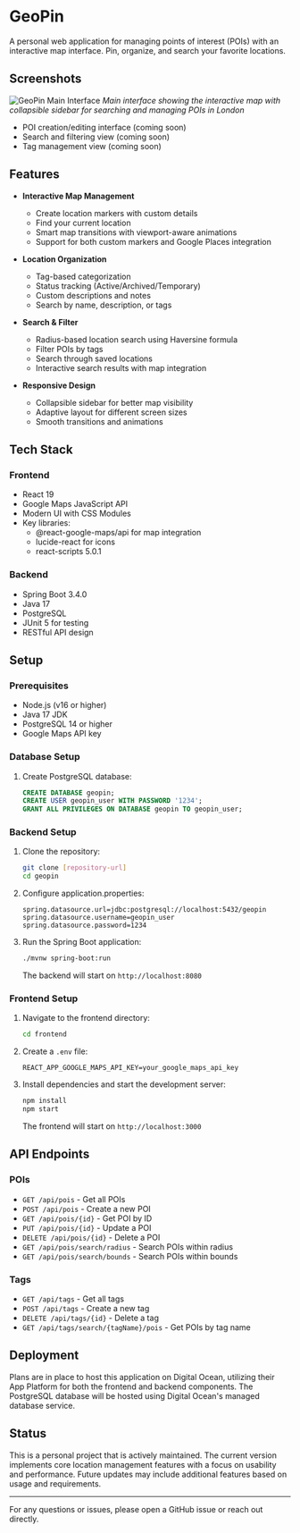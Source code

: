 # GeoPin

A personal web application for managing points of interest (POIs) with an interactive map interface. Pin, organize, and search your favorite locations.

## Screenshots

![GeoPin Main Interface](images/main-interface.png)
*Main interface showing the interactive map with collapsible sidebar for searching and managing POIs in London*

- POI creation/editing interface (coming soon)
- Search and filtering view (coming soon)
- Tag management view (coming soon)

## Features

- **Interactive Map Management**
  - Create location markers with custom details
  - Find your current location
  - Smart map transitions with viewport-aware animations
  - Support for both custom markers and Google Places integration

- **Location Organization**
  - Tag-based categorization
  - Status tracking (Active/Archived/Temporary)
  - Custom descriptions and notes
  - Search by name, description, or tags

- **Search & Filter**
  - Radius-based location search using Haversine formula
  - Filter POIs by tags
  - Search through saved locations
  - Interactive search results with map integration

- **Responsive Design**
  - Collapsible sidebar for better map visibility
  - Adaptive layout for different screen sizes
  - Smooth transitions and animations

## Tech Stack

### Frontend
- React 19
- Google Maps JavaScript API
- Modern UI with CSS Modules
- Key libraries:
  - @react-google-maps/api for map integration
  - lucide-react for icons
  - react-scripts 5.0.1

### Backend
- Spring Boot 3.4.0
- Java 17
- PostgreSQL
- JUnit 5 for testing
- RESTful API design

## Setup

### Prerequisites
- Node.js (v16 or higher)
- Java 17 JDK
- PostgreSQL 14 or higher
- Google Maps API key

### Database Setup
1. Create PostgreSQL database:
   ```sql
   CREATE DATABASE geopin;
   CREATE USER geopin_user WITH PASSWORD '1234';
   GRANT ALL PRIVILEGES ON DATABASE geopin TO geopin_user;
   ```

### Backend Setup
1. Clone the repository:
   ```bash
   git clone [repository-url]
   cd geopin
   ```

2. Configure application.properties:
   ```properties
   spring.datasource.url=jdbc:postgresql://localhost:5432/geopin
   spring.datasource.username=geopin_user
   spring.datasource.password=1234
   ```

3. Run the Spring Boot application:
   ```bash
   ./mvnw spring-boot:run
   ```
   The backend will start on `http://localhost:8080`

### Frontend Setup
1. Navigate to the frontend directory:
   ```bash
   cd frontend
   ```

2. Create a `.env` file:
   ```env
   REACT_APP_GOOGLE_MAPS_API_KEY=your_google_maps_api_key
   ```

3. Install dependencies and start the development server:
   ```bash
   npm install
   npm start
   ```
   The frontend will start on `http://localhost:3000`

## API Endpoints

### POIs
- `GET /api/pois` - Get all POIs
- `POST /api/pois` - Create a new POI
- `GET /api/pois/{id}` - Get POI by ID
- `PUT /api/pois/{id}` - Update a POI
- `DELETE /api/pois/{id}` - Delete a POI
- `GET /api/pois/search/radius` - Search POIs within radius
- `GET /api/pois/search/bounds` - Search POIs within bounds

### Tags
- `GET /api/tags` - Get all tags
- `POST /api/tags` - Create a new tag
- `DELETE /api/tags/{id}` - Delete a tag
- `GET /api/tags/search/{tagName}/pois` - Get POIs by tag name

## Deployment

Plans are in place to host this application on Digital Ocean, utilizing their App Platform for both the frontend and backend components. The PostgreSQL database will be hosted using Digital Ocean's managed database service.

## Status

This is a personal project that is actively maintained. The current version implements core location management features with a focus on usability and performance. Future updates may include additional features based on usage and requirements.

---

For any questions or issues, please open a GitHub issue or reach out directly.